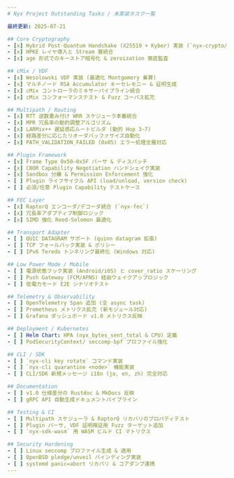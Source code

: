 ```yaml
---
# Nyx Project Outstanding Tasks / 未実装タスク一覧

最終更新: 2025-07-21

## Core Cryptography
- [x] Hybrid Post-Quantum Handshake (X25519 + Kyber) 実装 (`nyx-crypto/hybrid.rs` 完全化)
- [x] HPKE レイヤ導入と Stream 層統合
- [x] age 形式でのキーストア暗号化 & zeroization 徹底監査

## cMix / VDF
- [x] Wesolowski VDF 実装 (最適化 Montgomery 乗算)
- [x] マルチノード RSA Accumulator キーセレモニー & 証明生成
- [x] cMix コントローラのミキサーパイプライン統合
- [x] cMix コンフォーマンステスト & Fuzz コーパス拡充

## Multipath / Routing
- [x] RTT 逆数重み付け WRR スケジューラ本番統合
- [x] MPR 冗長率の動的調整アルゴリズム
- [x] LARMix++ 遅延感応ルートビルダ (動的 Hop 3–7)
- [x] 経路差分に応じたリオーダバッファサイズ自動化
- [x] PATH_VALIDATION_FAILED (0x05) エラー処理全層対応

## Plugin Framework
- [x] Frame Type 0x50–0x5F パーサ & ディスパッチ
- [x] CBOR Capability Negotiation ハンドシェイク実装
- [x] Sandbox 分離 & Permission Enforcement 強化
- [ ] Plugin ライフサイクル API (load/unload, version check)
- [ ] 必須/任意 Plugin Capability テストケース

## FEC Layer
- [x] RaptorQ エンコーダ/デコーダ統合 (`nyx-fec`)
- [x] 冗長率アダプティブ制御ロジック
- [x] SIMD 強化 Reed-Solomon 最適化

## Transport Adapter
- [ ] QUIC DATAGRAM サポート (quinn datagram 拡張)
- [ ] TCP フォールバック実装 & ポリシー
- [ ] IPv6 Teredo トンネリング最終化 (Windows 対応)

## Low Power Mode / Mobile
- [ ] 電源状態フック実装 (Android/iOS) と cover_ratio スケーリング
- [ ] Push Gateway (FCM/APNS) 経由ウェイクアップロジック
- [ ] 低電力モード E2E シナリオテスト

## Telemetry & Observability
- [ ] OpenTelemetry Span 追加 (全 async task)
- [ ] Prometheus メトリクス拡充 (新モジュール対応)
- [ ] Grafana ダッシュボード v1.0 メトリクス反映

## Deployment / Kubernetes
- [ ] Helm Chart: HPA (nyx_bytes_sent_total & CPU) 定義
- [ ] PodSecurityContext/ seccomp-bpf プロファイル強化

## CLI / SDK
- [ ] `nyx-cli key rotate` コマンド実装
- [ ] `nyx-cli quarantine <node>` 機能実装
- [ ] CLI/SDK 新規メッセージ i18n (ja, en, zh) 完全対応

## Documentation
- [ ] v1.0 仕様差分の Rustdoc & MkDocs 反映
- [ ] gRPC API 自動生成ドキュメントパイプライン

## Testing & CI
- [ ] Multipath スケジューラ & RaptorQ リカバリのプロパティテスト
- [ ] Plugin パーサ, VDF 証明検証用 Fuzz ターゲット追加
- [ ] `nyx-sdk-wasm` 用 WASM ビルド CI マトリクス

## Security Hardening
- [ ] Linux seccomp プロファイル生成 & 適用
- [ ] OpenBSD pledge/unveil バインディング実装
- [ ] systemd panic=abort リカバリ & コアダンプ連携
---
```

